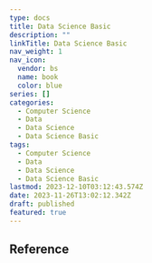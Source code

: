 ```yaml
---
type: docs
title: Data Science Basic
description: ""
linkTitle: Data Science Basic
nav_weight: 1
nav_icon:
  vendor: bs
  name: book
  color: blue
series: []
categories:
  - Computer Science
  - Data
  - Data Science
  - Data Science Basic
tags:
  - Computer Science
  - Data
  - Data Science
  - Data Science Basic
lastmod: 2023-12-10T03:12:43.574Z
date: 2023-11-26T13:02:12.342Z
draft: published
featured: true
---
```


## Reference

